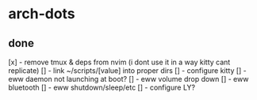 # arch-dots

## done 
[x] - remove tmux & deps from nvim (i dont use it in a way kitty cant replicate)
[] - link ~/scripts/[value] into proper dirs
[] - configure kitty
[] - eww daemon not launching at boot?
[] - eww volume drop down
[] - eww bluetooth
[] - eww shutdown/sleep/etc
[] - configure LY? 